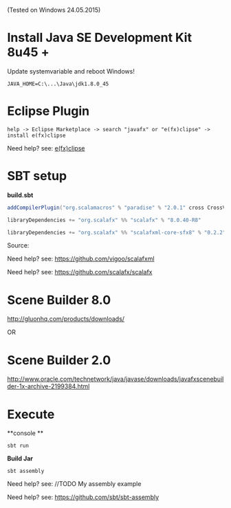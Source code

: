 (Tested on Windows 24.05.2015)

# **Install Java SE Development Kit 8u45 +**

Update systemvariable and reboot Windows!

```
JAVA_HOME=C:\...\Java\jdk1.8.0_45
```

# **Eclipse Plugin**

```help -> Eclipse Marketplace -> search "javafx" or "e(fx)clipse" -> install e(fx)clipse```

Need help? see: [e(fx)clipse](http://www.eclipse.org/efxclipse/install.html)

# **SBT setup**

**build.sbt**

```sbt
addCompilerPlugin("org.scalamacros" % "paradise" % "2.0.1" cross CrossVersion.full)

libraryDependencies += "org.scalafx" %% "scalafx" % "8.0.40-R8"

libraryDependencies += "org.scalafx" %% "scalafxml-core-sfx8" % "0.2.2"
```

Source:

Need help? see: https://github.com/vigoo/scalafxml

Need help? see: https://github.com/scalafx/scalafx


# **Scene Builder 8.0**
http://gluonhq.com/products/downloads/

OR

# **Scene Builder 2.0**
http://www.oracle.com/technetwork/java/javase/downloads/javafxscenebuilder-1x-archive-2199384.html

# **Execute**

**console **

```
sbt run
```

**Build Jar**

```
sbt assembly
```

Need help? see: //TODO My assembly example

Need help? see: https://github.com/sbt/sbt-assembly